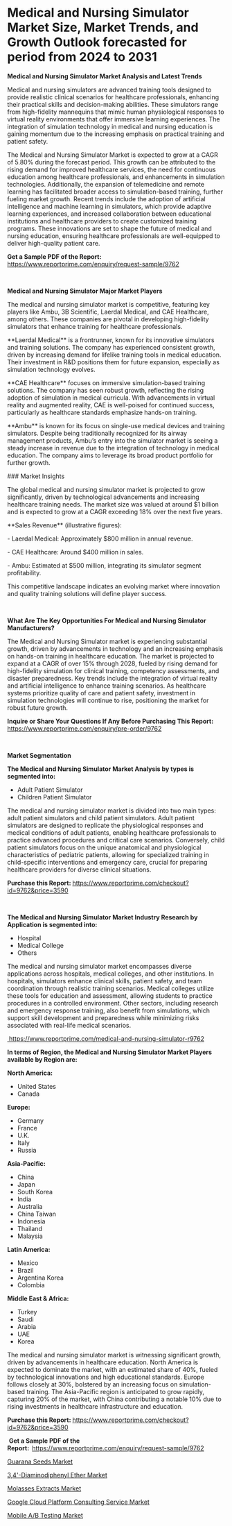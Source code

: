 <p><h1>Medical and Nursing Simulator Market Size, Market Trends, and Growth Outlook forecasted for period from 2024 to 2031</h1></p><p><strong>Medical and Nursing Simulator Market Analysis and Latest Trends</strong></p>
<p><p>Medical and nursing simulators are advanced training tools designed to provide realistic clinical scenarios for healthcare professionals, enhancing their practical skills and decision-making abilities. These simulators range from high-fidelity mannequins that mimic human physiological responses to virtual reality environments that offer immersive learning experiences. The integration of simulation technology in medical and nursing education is gaining momentum due to the increasing emphasis on practical training and patient safety.</p><p>The Medical and Nursing Simulator Market is expected to grow at a CAGR of 5.80% during the forecast period. This growth can be attributed to the rising demand for improved healthcare services, the need for continuous education among healthcare professionals, and enhancements in simulation technologies. Additionally, the expansion of telemedicine and remote learning has facilitated broader access to simulation-based training, further fueling market growth. Recent trends include the adoption of artificial intelligence and machine learning in simulators, which provide adaptive learning experiences, and increased collaboration between educational institutions and healthcare providers to create customized training programs. These innovations are set to shape the future of medical and nursing education, ensuring healthcare professionals are well-equipped to deliver high-quality patient care.</p></p>
<p><strong>Get a Sample PDF of the Report:&nbsp;</strong> <a href="https://www.reportprime.com/enquiry/request-sample/9762">https://www.reportprime.com/enquiry/request-sample/9762</a></p>
<p>&nbsp;</p>
<p><strong>Medical and Nursing Simulator Major Market Players</strong></p>
<p><p>The medical and nursing simulator market is competitive, featuring key players like Ambu, 3B Scientific, Laerdal Medical, and CAE Healthcare, among others. These companies are pivotal in developing high-fidelity simulators that enhance training for healthcare professionals.</p><p>**Laerdal Medical** is a frontrunner, known for its innovative simulators and training solutions. The company has experienced consistent growth, driven by increasing demand for lifelike training tools in medical education. Their investment in R&D positions them for future expansion, especially as simulation technology evolves.</p><p>**CAE Healthcare** focuses on immersive simulation-based training solutions. The company has seen robust growth, reflecting the rising adoption of simulation in medical curricula. With advancements in virtual reality and augmented reality, CAE is well-poised for continued success, particularly as healthcare standards emphasize hands-on training.</p><p>**Ambu** is known for its focus on single-use medical devices and training simulators. Despite being traditionally recognized for its airway management products, Ambu’s entry into the simulator market is seeing a steady increase in revenue due to the integration of technology in medical education. The company aims to leverage its broad product portfolio for further growth.</p><p>### Market Insights</p><p>The global medical and nursing simulator market is projected to grow significantly, driven by technological advancements and increasing healthcare training needs. The market size was valued at around $1 billion and is expected to grow at a CAGR exceeding 18% over the next five years.</p><p>**Sales Revenue** (illustrative figures): </p><p>- Laerdal Medical: Approximately $800 million in annual revenue.</p><p>- CAE Healthcare: Around $400 million in sales.</p><p>- Ambu: Estimated at $500 million, integrating its simulator segment profitability.</p><p>This competitive landscape indicates an evolving market where innovation and quality training solutions will define player success.</p></p>
<p>&nbsp;</p>
<p><strong>What Are The Key Opportunities For Medical and Nursing Simulator Manufacturers?</strong></p>
<p><p>The Medical and Nursing Simulator market is experiencing substantial growth, driven by advancements in technology and an increasing emphasis on hands-on training in healthcare education. The market is projected to expand at a CAGR of over 15% through 2028, fueled by rising demand for high-fidelity simulation for clinical training, competency assessments, and disaster preparedness. Key trends include the integration of virtual reality and artificial intelligence to enhance training scenarios. As healthcare systems prioritize quality of care and patient safety, investment in simulation technologies will continue to rise, positioning the market for robust future growth.</p></p>
<p><strong>Inquire or Share Your Questions If Any Before Purchasing This Report:</strong> <a href="https://www.reportprime.com/enquiry/pre-order/9762">https://www.reportprime.com/enquiry/pre-order/9762</a></p>
<p>&nbsp;</p>
<p><strong>Market Segmentation</strong></p>
<p><strong>The Medical and Nursing Simulator Market Analysis by types is segmented into:</strong></p>
<p><ul><li>Adult Patient Simulator</li><li>Children Patient Simulator</li></ul></p>
<p><p>The medical and nursing simulator market is divided into two main types: adult patient simulators and child patient simulators. Adult patient simulators are designed to replicate the physiological responses and medical conditions of adult patients, enabling healthcare professionals to practice advanced procedures and critical care scenarios. Conversely, child patient simulators focus on the unique anatomical and physiological characteristics of pediatric patients, allowing for specialized training in child-specific interventions and emergency care, crucial for preparing healthcare providers for diverse clinical situations.</p></p>
<p><strong>Purchase this Report:&nbsp;</strong><a href="https://www.reportprime.com/checkout?id=9762&price=3590">https://www.reportprime.com/checkout?id=9762&price=3590</a></p>
<p>&nbsp;</p>
<p><strong>The Medical and Nursing Simulator Market Industry Research by Application is segmented into:</strong></p>
<p><ul><li>Hospital</li><li>Medical College</li><li>Others</li></ul></p>
<p><p>The medical and nursing simulator market encompasses diverse applications across hospitals, medical colleges, and other institutions. In hospitals, simulators enhance clinical skills, patient safety, and team coordination through realistic training scenarios. Medical colleges utilize these tools for education and assessment, allowing students to practice procedures in a controlled environment. Other sectors, including research and emergency response training, also benefit from simulations, which support skill development and preparedness while minimizing risks associated with real-life medical scenarios.</p></p>
<p><a href="https://www.reportprime.com/medical-and-nursing-simulator-r9762">&nbsp;https://www.reportprime.com/medical-and-nursing-simulator-r9762</a></p>
<p><strong>In terms of Region, the Medical and Nursing Simulator Market Players available by Region are:</strong></p>
<p>
    <p> <strong> North America: </strong>
        <ul>
            <li>United States</li>
            <li>Canada</li>
        </ul>
        </p> 
    <p> <strong> Europe: </strong>
        <ul>
            <li>Germany</li>
            <li>France</li>
            <li>U.K.</li>
            <li>Italy</li>
            <li>Russia</li>
        </ul>
        </p> 
    <p> <strong> Asia-Pacific: </strong>
        <ul>
            <li>China</li>
            <li>Japan</li>
            <li>South Korea</li>
            <li>India</li>
            <li>Australia</li>
            <li>China Taiwan</li>
            <li>Indonesia</li>
            <li>Thailand</li>
            <li>Malaysia</li>
        </ul>
        </p> 
    <p> <strong> Latin America: </strong>
        <ul>
            <li>Mexico</li>
            <li>Brazil</li>
            <li>Argentina Korea</li>
            <li>Colombia</li>
        </ul>
        </p> 
    <p> <strong> Middle East & Africa: </strong>
        <ul>
            <li>Turkey</li>
            <li>Saudi</li>
            <li>Arabia</li>
            <li>UAE</li>
            <li>Korea</li>
        </ul>
    </p>
    </p>
<p><p>The medical and nursing simulator market is witnessing significant growth, driven by advancements in healthcare education. North America is expected to dominate the market, with an estimated share of 40%, fueled by technological innovations and high educational standards. Europe follows closely at 30%, bolstered by an increasing focus on simulation-based training. The Asia-Pacific region is anticipated to grow rapidly, capturing 20% of the market, with China contributing a notable 10% due to rising investments in healthcare infrastructure and education.</p></p>
<p><strong>Purchase this Report: </strong><a href="https://www.reportprime.com/checkout?id=9762&price=3590">https://www.reportprime.com/checkout?id=9762&price=3590</a></p>
<p>&nbsp;<strong>Get a Sample PDF of the Report:&nbsp;&nbsp;</strong><a href="https://www.reportprime.com/enquiry/request-sample/9762">https://www.reportprime.com/enquiry/request-sample/9762</a></p>
<p><strong></strong></p>
<p><p><a href="https://www.linkedin.com/pulse/strategic-market-insights-global-guarana-seeds-2024-2031-xqxtc?trackingId=M57y05W6RHyAd2LS4X3UVQ%3D%3D">Guarana Seeds Market</a></p><p><a href="https://issuu.com/reportprime-2/docs/34-diaminodiphenyl-ether-market-siz_c1d786fddd890d">3,4'-Diaminodiphenyl Ether Market</a></p><p><a href="https://medium.com/@kellygordon08/the-global-molasses-extracts-market-identifies-drivers-restraints-opportunities-and-trends-20dc706c3b13">Molasses Extracts Market</a></p><p><a href="https://issuu.com/reportprime-2/docs/google-cloud-platform-consulting-se_2d8e3a98fcb9d4">Google Cloud Platform Consulting ​Service Market</a></p><p><a href="https://medium.com/@kylie.mathis078/the-mobile-a-b-testing-market-report-analyzes-important-operational-and-performance-data-so-one-3b13cb8fbae9">Mobile A/B Testing Market</a></p></p>